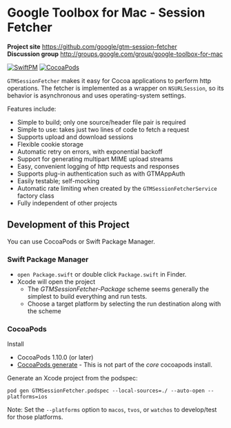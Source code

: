 # Google Toolbox for Mac - Session Fetcher

**Project site** <https://github.com/google/gtm-session-fetcher><br>
**Discussion group** <http://groups.google.com/group/google-toolbox-for-mac>

[![SwiftPM](https://github.com/google/gtm-session-fetcher/actions/workflows/swiftpm.yml/badge.svg?branch=main)](https://github.com/google/gtm-session-fetcher/actions/workflows/swiftpm.yml)
[![CocoaPods](https://github.com/google/gtm-session-fetcher/actions/workflows/cocoapods.yml/badge.svg?branch=main)](https://github.com/google/gtm-session-fetcher/actions/workflows/cocoapods.yml)

`GTMSessionFetcher` makes it easy for Cocoa applications to perform http
operations. The fetcher is implemented as a wrapper on `NSURLSession`, so its
behavior is asynchronous and uses operating-system settings.

Features include:
- Simple to build; only one source/header file pair is required
- Simple to use: takes just two lines of code to fetch a request
- Supports upload and download sessions
- Flexible cookie storage
- Automatic retry on errors, with exponential backoff
- Support for generating multipart MIME upload streams
- Easy, convenient logging of http requests and responses
- Supports plug-in authentication such as with GTMAppAuth
- Easily testable; self-mocking
- Automatic rate limiting when created by the `GTMSessionFetcherService` factory class
- Fully independent of other projects

## Development of this Project

You can use CocoaPods or Swift Package Manager.

### Swift Package Manager

* `open Package.swift` or double click `Package.swift` in Finder.
* Xcode will open the project
  * The _GTMSessionFetcher-Package_ scheme seems generally the simplest to build
    everything and run tests.
  * Choose a target platform by selecting the run destination along with the scheme

### CocoaPods

Install
  * CocoaPods 1.10.0 (or later)
  * [CocoaPods generate](https://github.com/square/cocoapods-generate) - This is
    not part of the _core_ cocoapods install.

Generate an Xcode project from the podspec:

```
pod gen GTMSessionFetcher.podspec --local-sources=./ --auto-open --platforms=ios
```

Note: Set the `--platforms` option to `macos`, `tvos`, or `watchos` to
develop/test for those platforms.
